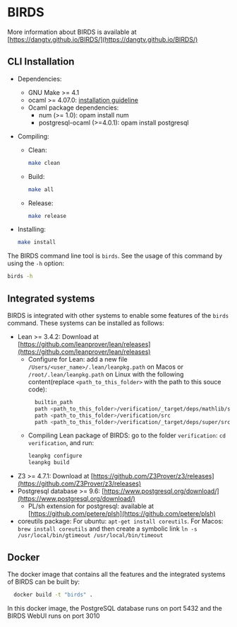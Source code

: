 # BIRDS

More information about BIRDS is available at [https://dangtv.github.io/BIRDS/](https://dangtv.github.io/BIRDS/)

## CLI Installation

* Dependencies:
  * GNU Make >= 4.1
  * ocaml >= 4.07.0: [installation guideline](https://ocaml.org/docs/install.html)
  * Ocaml package dependencies:
    * num (>= 1.0): opam install num
    * postgresql-ocaml (>=4.0.1): opam install postgresql

* Compiling:
  * Clean:
    ```bash
    make clean
    ```
  * Build:
    ```bash
    make all
    ```
  * Release:
    ```bash
    make release
    ```
* Installing:
  ```bash 
  make install
  ```

The BIRDS command line tool is `birds`. See the usage of this command by using the `-h` option:
  ```bash 
  birds -h
  ```

## Integrated systems

BIRDS is integrated with other systems to enable some features of the `birds` command. These systems can be installed as follows:

* Lean >= 3.4.2: Download at [https://github.com/leanprover/lean/releases](https://github.com/leanprover/lean/releases)
  * Configure for Lean: add a new file `/Users/<user_name>/.lean/leanpkg.path` on Macos or `/root/.lean/leanpkg.path` on Linux with the following content(replace `<path_to_this_folder>` with the path to this souce code):
    ```bash 
      builtin_path
      path <path_to_this_folder>/verification/_target/deps/mathlib/src
      path <path_to_this_folder>/verification/src
      path <path_to_this_folder>/verification/_target/deps/super/src
    ```
  * Compiling Lean package of BIRDS: go to the folder `verification`: `cd verification`, and run:
    ```bash 
    leanpkg configure
    leanpkg build
    ```
* Z3 >= 4.7.1: Download at [https://github.com/Z3Prover/z3/releases](https://github.com/Z3Prover/z3/releases)
* Postgresql database >= 9.6: [https://www.postgresql.org/download/](https://www.postgresql.org/download/)
  * PL/sh extension for postgresql: available at [https://github.com/petere/plsh](https://github.com/petere/plsh)
* coreutils package: For ubuntu: `apt-get install coreutils`. For Macos: `brew install coreutils` and then create a symbolic link `ln -s /usr/local/bin/gtimeout /usr/local/bin/timeout`

## Docker 

The docker image that contains all the features and the integrated systems of BIRDS can be built by:
  ```bash 
    docker build -t "birds" .
  ```

In this docker image, the PostgreSQL database runs on port 5432 and the BIRDS WebUI runs on port 3010

<!-- * Run a docker container based on this image
  ```bash 
    docker run --name "birds1" -ti -p 5432:5432 -p 3010:3010 -v <host_folder>:<container_folder> birds
  ```

* For example:
  ```bash 
    docker run --name "birds1" -ti -p 5432:5432 -p 3010:3010 -v $(pwd)/examples:/root/examples birds
  ``` -->

<!-- * The Docker image for the entire BIRDS system is available at: [https://hub.docker.com/r/dangtv/birds](https://hub.docker.com/r/dangtv/birds), it can be downloaded by running:
  ```bash
    docker pull dangtv/birds
  ``` -->
